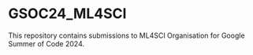 # GSOC24_ML4SCI

This repository contains submissions to ML4SCI Organisation for Google Summer of Code 2024.

